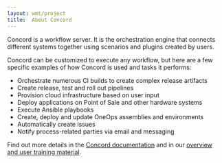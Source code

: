 ```yaml
---
layout: wmt/project
title:  About Concord
---
```


Concord is a workflow server. It is the orchestration engine that connects
different systems together using scenarios and plugins created by
users.

Concord can be customized to execute any workflow, but here are a
few specific examples of how Concord is used and tasks it performs:

- Orchestrate numerous CI builds to create complex release artifacts
- Create release, test and roll out pipelines
- Provision cloud infrastructure based on user input
- Deploy applications on Point of Sale and other hardware systems
- Execute Ansible playbooks
- Create, deploy and update OneOps assemblies and environments
- Automatically create issues
- Notify process-related parties via email and messaging

Find out more details in the [Concord documentation](./docs/) and in our
[overview and user training material](./training.html).

